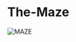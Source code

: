 # The-Maze
![MAZE](https://github.com/FadyAwad/The-Maze/assets/103905338/ed46b464-2447-4e3d-8745-d79bb460e50a)

